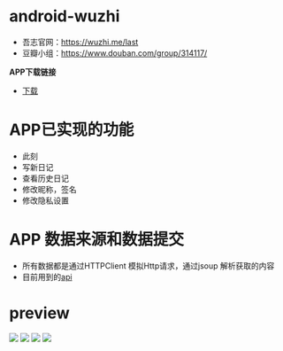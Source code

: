 # android-wuzhi
* 吾志官网：https://wuzhi.me/last
* 豆瓣小组：https://www.douban.com/group/314117/

**APP下载链接**
- [下载](https://github.com/LostKe/android-wuzhi/raw/master/app-release.apk)
# APP已实现的功能

* 此刻
* 写新日记
* 查看历史日记
* 修改昵称，签名
* 修改隐私设置

# APP 数据来源和数据提交

* 所有数据都是通过HTTPClient 模拟Http请求，通过jsoup 解析获取的内容
* 目前用到的[api](https://github.com/LostKe/android-wuzhi/blob/master/app/src/main/java/zs/com/wuzhi/util/Constant.java)

# preview

![](https://github.com/LostKe/android-wuzhi/blob/master/preview/1.jpg)
![](https://github.com/LostKe/android-wuzhi/blob/master/preview/2.jpg)
![](https://github.com/LostKe/android-wuzhi/blob/master/preview/3.jpg)
![](https://github.com/LostKe/android-wuzhi/blob/master/preview/4.jpg)



